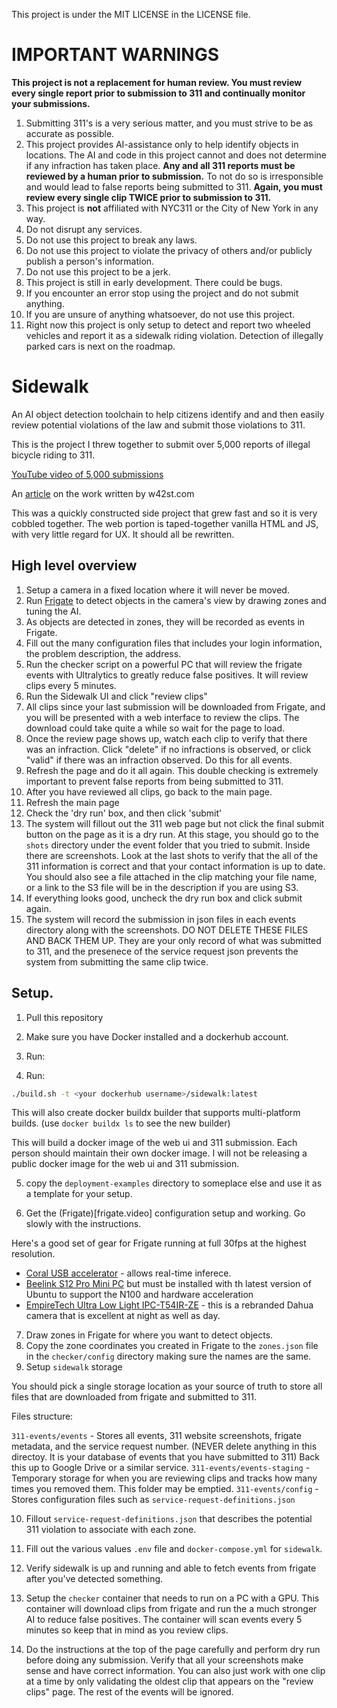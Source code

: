 This project is under the MIT LICENSE in the LICENSE file.

# IMPORTANT WARNINGS

**This project is not a replacement for human review. You must review every single report prior to submission to 311 and continually monitor your submissions.**

1. Submitting 311's is a very serious matter, and you must strive to be as accurate as possible.
1. This project provides AI-assistance only to help identify objects in locations. The AI and code in this project cannot and does not determine if any infraction has taken place. **Any and all 311 reports must be reviewed by a human prior to submission.** To not do so is irresponsible and would lead to false reports being submitted to 311. **Again, you must review every single clip TWICE prior to submission to 311.**
1. This project is **not** affiliated with NYC311 or the City of New York in any way.
1. Do not disrupt any services.
1. Do not use this project to break any laws.
1. Do not use this project to violate the privacy of others and/or publicly publish a person's information.
1. Do not use this project to be a jerk.
1. This project is still in early development. There could be bugs.
1. If you encounter an error stop using the project and do not submit anything.
1. If you are unsure of anything whatsoever, do not use this project.
1. Right now this project is only setup to detect and report two wheeled vehicles and report it as a sidewalk riding violation.  Detection of illegally parked cars is next on the roadmap.

# Sidewalk

An AI object detection toolchain to help citizens identify and and then easily review potential violations of the law and submit those violations to 311.

This is the project I threw together to submit over 5,000 reports of illegal bicycle riding to 311. 

[YouTube video of 5,000 submissions](https://www.youtube.com/watch?v=_F97_73lQjk)

An [article](https://w42st.com/post/mission-311-over-5000-sidewalk-cycling-reports-to-spark-nypd-attention-what-can-one-person-do/) on the work written by w42st.com

This was a quickly constructed side project that grew fast and so it is very cobbled together. The web portion is taped-together vanilla HTML and JS, with very little regard for UX. It should all be rewritten.

## High level overview

1. Setup a camera in a fixed location where it will never be moved.
1. Run [Frigate](frigate.video) to detect objects in the camera's view by drawing zones and tuning the AI.
1. As objects are detected in zones, they will be recorded as events in Frigate.
1. Fill out the many configuration files that includes your login information, the problem description, the address.
1. Run the checker script on a powerful PC that will review the frigate events with Ultralytics to greatly reduce false positives. It will review clips every 5 minutes.
1. Run the Sidewalk UI and click "review clips"
1. All clips since your last submission will be downloaded from Frigate, and you will be presented with a web interface to review the clips. The download could take quite a while so wait for the page to load.
1. Once the review page shows up, watch each clip to verify that there was an infraction. Click "delete" if no infractions is observed, or click "valid" if there was an infraction observed. Do this for all events.
1. Refresh the page and do it all again. This double checking is extremely important to prevent false reports from being submitted to 311.
1. After you have reviewed all clips, go back to the main page.
1. Refresh the main page
1. Check the 'dry run' box, and then click 'submit'
1. The system will fillout out the 311 web page but not click the final submit button on the page as it is a dry run. At this stage, you should go to the `shots` directory under the event folder that you tried to submit. Inside there are screenshots. Look at the last shots to verify that the all of the 311 information is correct and that your contact information is up to date.  You should also see a file attached in the clip matching your file name, or a link to the S3 file will be in the description if you are using S3.
1. If everything looks good, uncheck the dry run box and click submit again.
1. The system will record the submission in json files in each events directory along with the screenshots. DO NOT DELETE THESE FILES AND BACK THEM UP. They are your only record of what was submitted to 311, and the presenece of the service request json prevents the system from submitting the same clip twice.

## Setup.

1. Pull this repository
2. Make sure you have Docker installed and a dockerhub account.
3. Run:

4. Run:

```bash
./build.sh -t <your dockerhub username>/sidewalk:latest
``` 

This will also create docker buildx builder that supports multi-platform builds. (use `docker buildx ls` to see the new builder)

This will build a docker image of the web ui and 311 submission.  Each person should maintain their own docker image.  I will not be releasing a public docker image for the web ui and 311 submission.

5. copy the `deployment-examples` directory to someplace else and use it as a template for your setup.

6. Get the (Frigate)[frigate.video] configuration setup and working.  Go slowly with the instructions.   

Here's a good set of gear for Frigate running at full 30fps at the highest resolution.

- [Coral USB accelerator](https://coral.ai/products/accelerator/) - allows real-time inferece.
- [Beelink S12 Pro Mini PC](https://www.amazon.com/gp/product/B0BVLS7ZHP/ref=ppx_yo_dt_b_search_asin_title?ie=UTF8&th=1) but must be installed with th latest version of Ubuntu to support the N100 and hardware acceleration
- [EmpireTech Ultra Low Light IPC-T54IR-ZE](https://www.amazon.com/gp/product/B08LCY27TD/ref=ppx_yo_dt_b_search_asin_title?ie=UTF8&psc=1) - this is a rebranded Dahua camera that is excellent at night as well as day.

7. Draw zones in Frigate for where you want to detect objects.
8. Copy the zone coordinates you created in Frigate to the `zones.json` file in the `checker/config` directory making sure the names are the same.
9. Setup `sidewalk` storage

You should pick a single storage location as your source of truth to store all files that are downloaded from frigate and submitted to 311. 

Files structure:

`311-events/events` - Stores all events, 311 website screenshots, frigate metadata, and the service request number.  (NEVER delete anything in this directoy. It is your database of events that you have submitted to 311) Back this up to Google Drive or a similar service.
`311-events/events-staging` - Temporary storage for when you are reviewing clips and tracks how many times you removed them. This folder may be emptied.
`311-events/config` - Stores configuration files such as `service-request-definitions.json`

10. Fillout `service-request-definitions.json` that describes the potential 311 violation to associate with each zone. 

11. Fill out the various values `.env` file and `docker-compose.yml` for `sidewalk`. 

12. Verify sidewalk is up and running and able to fetch events from frigate after you've detected something.

13. Setup the `checker` container that needs to run on a PC with a GPU.  This container will download clips from frigate and run the a much stronger AI to reduce false positives.  The container will scan events every 5 minutes so keep that in mind as you review clips.

13. Do the instructions at the top of the page carefully and perform dry run before doing any submission.  Verify that all your screenshots make sense and have correct information. You can also just work with one clip at a time by only validating the oldest clip that appears on the "review clips" page.  The rest of the events will be ignored.
